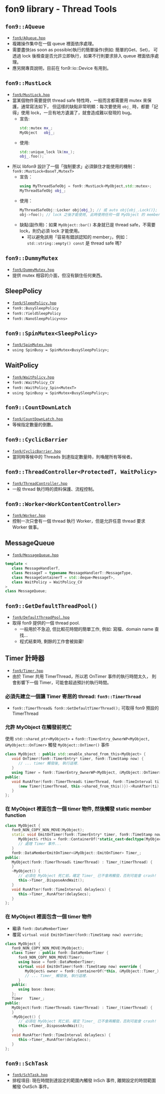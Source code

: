 ﻿# fon9 library - Thread Tools

## `fon9::AQueue`
* [`fon9/AQueue.hpp`](../fon9/AQueue.hpp)
* 複雜操作集中在一個 queue 裡面依序處理。
* 需要盡快(as soon as possible)執行的簡單操作(例如: 簡單的Get、Set)，
  可透過 lock 後檢查是否允許立即執行，如果不行則要求排入 queue 裡面依序處理。
* 應另開專頁說明，目前在 fon9::io::Device 有用到。

## `fon9::MustLock`
* [`fon9/MustLock.hpp`](../fon9/MustLock.hpp)
* 當某個物件需要提供 thread safe 特性時，一般而言都需要用 mutex 來保護，通常寫法如下，
  但這樣的缺點非常明顯：每次要使用 `obj_` 時，都要「記得」使用 lock，一旦有地方遺漏了，就會造成難以發現的 bug。
  * 宣告:
    ```c++
    std::mutex mx_;
    MyObject   obj_;
    ```
  * 使用:
    ```c++
    std::unique_lock lk(mx_);
    obj_.foo();
    ```
* 所以 libfon9 設計了一個「強制要求」必須鎖住才能使用的機制：  
  `fon9::MustLock<BaseT,MutexT>`
  * 宣告：
    ```c++
    using MyThreadSafeObj = fon9::MustLock<MyObject,std::mutex>;
    MyThreadSafeObj obj_;
    ```
  * 使用：
    ```c++
    MyThreadSafeObj::Locker obj{obj_}; // 或 auto obj{obj_.Lock()};
    obj->foo(); // lock 之後才能使用, 此時使用任何一個 MyObject 的 member 都是 thread safe.
    ```
  * 缺點(副作用)：如果 `MyObject::bar()` 本身就已是 thread safe，不需要 lock，則仍必須 lock 才能使用。
    * 可以避免誤用「容易有錯誤認知的 member」，例如： `std::string::empty() const` 是 thread safe 嗎?
  
## `fon9::DummyMutex`
* [`fon9/DummyMutex.hpp`](../fon9/DummyMutex.hpp)
* 提供 mutex 相容的介面，但沒有鎖住任何東西。

## SleepPolicy
* [`fon9/SleepPolicy.hpp`](../fon9/SleepPolicy.hpp)
* `fon9::BusySleepPolicy`
* `fon9::YieldSleepPolicy`
* `fon9::NanoSleepPolicy<ns>`

## `fon9::SpinMutex<SleepPolicy>`
* [`fon9/SpinMutex.hpp`](../fon9/SpinMutex.hpp)
* `using SpinBusy = SpinMutex<BusySleepPolicy>;`

## WaitPolicy
* [`fon9/WaitPolicy.hpp`](../fon9/WaitPolicy.hpp)
* `fon9::WaitPolicy_CV`
* `fon9::WaitPolicy_Spin<MutexT>`
* `using SpinBusy = SpinMutex<BusySleepPolicy>;`

## `fon9::CountDownLatch`
* [`fon9/CountDownLatch.hpp`](../fon9/CountDownLatch.hpp)
* 等候指定數量的倒數。

## `fon9::CyclicBarrier`
* [`fon9/CyclicBarrier.hpp`](../fon9/CyclicBarrier.hpp)
* 當同時等候中的 Threads 到達指定數量時，則喚醒所有等候者。

## `fon9::ThreadController<ProtectedT, WaitPolicy>`
* [`fon9/ThreadController.hpp`](../fon9/ThreadController.hpp)
* 一般 thread 執行時的資料保護、流程控制。

## `fon9::Worker<WorkContentController>`
* [`fon9/Worker.hpp`](../fon9/Worker.hpp)
* 控制一次只會有一個 thread 執行 Worker，但是允許任意 thread 要求 Worker 做事。

## MessageQueue
* [`fon9/MessageQueue.hpp`](../fon9/MessageQueue.hpp)
```c++
template <
   class MessageHandlerT,
   class MessageT = typename MessageHandlerT::MessageType,
   class MessageContainerT = std::deque<MessageT>,
   class WaitPolicy = WaitPolicy_CV
>
class MessageQueue;
```

## `fon9::GetDefaultThreadPool()`
* [`fon9/DefaultThreadPool.hpp`](../fon9/DefaultThreadPool.hpp)
* 取得 fon9 提供的一個 thread pool.
  * 一般用於不急迫, 但比較花時間的簡單工作, 例如: 寫檔、domain name 查找...
  * 程式結束時, 剩餘的工作會被拋棄!

## Timer 計時器
* [`fon9/Timer.hpp`](../fon9/Timer.hpp)
* 由於 Timer 共用 TimerThread，所以若 OnTimer 事件的執行時間太久，
  則會影響下一個 Timer，可能會超過預計的執行時間。
### 必須先建立一個讓 Timer 寄居的 thread: `fon9::TimerThread`
* `fon9::TimerThread& fon9::GetDefaultTimerThread();` 可取得 fon9 預設的 TimerThread
### 允許 MyObject 在觸發前死亡
使用 `std::shared_ptr<MyObject>` + `fon9::TimerEntry_OwnerWP<MyObject, &MyObject::OnTimer>`
觸發 `MyObject::OnTimer()` 事件
```c++
class MyObject : public std::enable_shared_from_this<MyObject> {
   void OnTimer(fon9::TimerEntry* timer, fon9::TimeStamp now) {
      // ... timer 觸發後, 執行這裡.
   }
   using Timer = fon9::TimerEntry_OwnerWP<MyObject, &MyObject::OnTimer>;
public:
   void RunAfter(fon9::TimerThread& timerThread, fon9::TimeInterval ti) {
      (new Timer{timerThread, this->shared_from_this()})->RunAfter(ti);
   }
};
```
### 在 MyObject 裡面包含一個 timer 物件, 然後觸發 static member function
```c++
class MyObject {
   fon9_NON_COPY_NON_MOVE(MyObject);
   static void EmitOnTimer(fon9::TimerEntry* timer, fon9::TimeStamp now) {
      MyObject& rthis = fon9::ContainerOf(*static_cast<decltype(MyObject::Timer_)*>(timer), &MyObject::Timer_);
      // 處理 Timer 事件...
   }
   fon9::DataMemberEmitOnTimer<&MyObject::EmitOnTimer> Timer_;
public:
   MyObject(fon9::TimerThread& timerThread) : Timer_(timerThread) {
   }
   ~MyObject() {
      // 必須在 MyObject 死亡前，確定 Timer_ 已不會再觸發，否則可能會 crash!
      this->Timer_.DisposeAndWait();
   }
   void RunAfter(fon9::TimeInterval delaySecs) {
      this->Timer_.RunAfter(delaySecs);
   }
};
```
### 在 MyObject 裡面包含一個 timer 物件
* 繼承 `fon9::DataMemberTimer`
* 覆寫 `virtual void EmitOnTimer(fon9::TimeStamp now) override;`
```c++
class MyObject {
   fon9_NON_COPY_NON_MOVE(MyObject);
   class Timer : public fon9::DataMemberTimer {
      fon9_NON_COPY_NON_MOVE(Timer);
      using base = fon9::DataMemberTimer;
      virtual void EmitOnTimer(fon9::TimeStamp now) override {
         MyObject& owner = fon9::ContainerOf(*this, &MyObject::Timer_);
         // ... Timer_ 觸發後, 執行這裡.
      }
   public:
      using base::base;
   };
   Timer   Timer_;
public:
   MyObject(fon9::TimerThread& timerThread) : Timer_(timerThread) {
   }
   ~MyObject() {
      // 必須在 MyObject 死亡前，確定 Timer_ 已不會再觸發，否則可能會 crash!
      this->Timer_.DisposeAndWait();
   }
   void RunAfter(fon9::TimeInterval delaySecs) {
      this->Timer_.RunAfter(delaySecs);
   }
};
```

## `fon9::SchTask`
* [`fon9/SchTask.hpp`](../fon9/SchTask.hpp)
* 排程項目: 現在時間到達設定的範圍內觸發 InSch 事件, 離開設定的時間範圍觸發 OutSch 事件。
